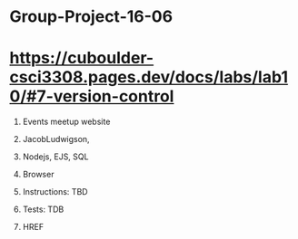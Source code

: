 # Group-Project-16-06

# https://cuboulder-csci3308.pages.dev/docs/labs/lab10/#7-version-control


1. Events meetup website

2. JacobLudwigson,

3. Nodejs, EJS, SQL

4. Browser

5. Instructions: TBD

6. Tests: TDB

7. HREF
